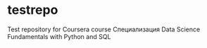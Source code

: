 # testrepo
Test repository for Coursera course
Специализация Data Science Fundamentals with Python and SQL
